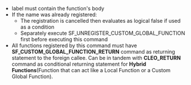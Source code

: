 * label must contain the function's body
* If the name was already registered:
    * The registration is cancelled then evaluates as logical false if used as a condition
    * Separately execute SF_UNREGISTER_CUSTOM_GLOBAL_FUNCTION first before executing this command
* All functions registered by this command must have **SF_CUSTOM_GLOBAL_FUNCTION_RETURN** command as returning statement to the foreign callee. Can be in tandem with **CLEO_RETURN** command as conditional returning statement for **Hybrid Functions**(Function that can act like a Local Function or a Custom Global Function).